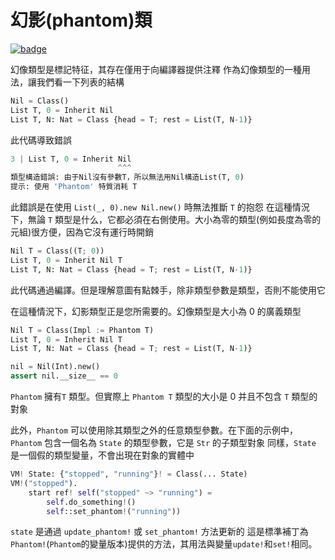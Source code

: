 # 幻影(phantom)類

[![badge](https://img.shields.io/endpoint.svg?url=https%3A%2F%2Fgezf7g7pd5.execute-api.ap-northeast-1.amazonaws.com%2Fdefault%2Fsource_up_to_date%3Fowner%3Derg-lang%26repos%3Derg%26ref%3Dmain%26path%3Ddoc/EN/syntax/type/advanced/phantom.md%26commit_hash%3D51de3c9d5a9074241f55c043b9951b384836b258)](https://gezf7g7pd5.execute-api.ap-northeast-1.amazonaws.com/default/source_up_to_date?owner=erg-lang&repos=erg&ref=main&path=doc/EN/syntax/type/advanced/phantom.md&commit_hash=51de3c9d5a9074241f55c043b9951b384836b258)

幻像類型是標記特征，其存在僅用于向編譯器提供注釋
作為幻像類型的一種用法，讓我們看一下列表的結構

```python
Nil = Class()
List T, 0 = Inherit Nil
List T, N: Nat = Class {head = T; rest = List(T, N-1)}
```

此代碼導致錯誤

```python
3 | List T, 0 = Inherit Nil
                        ^^^
類型構造錯誤: 由于Nil沒有參數T，所以無法用Nil構造List(T, 0)
提示: 使用 'Phantom' 特質消耗 T
```

此錯誤是在使用 `List(_, 0).new Nil.new()` 時無法推斷 `T` 的抱怨
在這種情況下，無論 `T` 類型是什么，它都必須在右側使用。大小為零的類型(例如長度為零的元組)很方便，因為它沒有運行時開銷
```python
Nil T = Class((T; 0))
List T, 0 = Inherit Nil T
List T, N: Nat = Class {head = T; rest = List(T, N-1)}
```

此代碼通過編譯。但是理解意圖有點棘手，除非類型參數是類型，否則不能使用它

在這種情況下，幻影類型正是您所需要的。幻像類型是大小為 0 的廣義類型

```python
Nil T = Class(Impl := Phantom T)
List T, 0 = Inherit Nil T
List T, N: Nat = Class {head = T; rest = List(T, N-1)}

nil = Nil(Int).new()
assert nil.__size__ == 0
```

`Phantom` 擁有`T` 類型。但實際上 `Phantom T` 類型的大小是 0 并且不包含 `T` 類型的對象

此外，`Phantom` 可以使用除其類型之外的任意類型參數。在下面的示例中，`Phantom` 包含一個名為 `State` 的類型參數，它是 `Str` 的子類型對象
同樣，`State` 是一個假的類型變量，不會出現在對象的實體中

```python
VM! State: {"stopped", "running"}! = Class(... State)
VM!("stopped").
    start ref! self("stopped" ~> "running") =
        self.do_something!()
        self::set_phantom!("running"))
```

`state` 是通過 `update_phantom!` 或 `set_phantom!` 方法更新的
這是標準補丁為`Phantom!`(`Phantom`的變量版本)提供的方法，其用法與變量`update!`和`set!`相同。